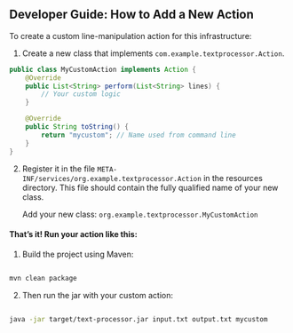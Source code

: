## Developer Guide: How to Add a New Action

To create a custom line-manipulation action for this infrastructure:

1. Create a new class that implements `com.example.textprocessor.Action`.

```java
public class MyCustomAction implements Action {
    @Override
    public List<String> perform(List<String> lines) {
        // Your custom logic
    }

    @Override
    public String toString() {
        return "mycustom"; // Name used from command line
    }
}

```


2. Register it in the file `META-INF/services/org.example.textprocessor.Action` in the resources directory. This file should contain the fully qualified name of your new class.

   Add your new class:  `org.example.textprocessor.MyCustomAction`


#### That’s it! Run your action like this:

1. Build the project using Maven:

```bash

mvn clean package

```

2. Then run the jar with your custom action:

```bash

java -jar target/text-processor.jar input.txt output.txt mycustom

```